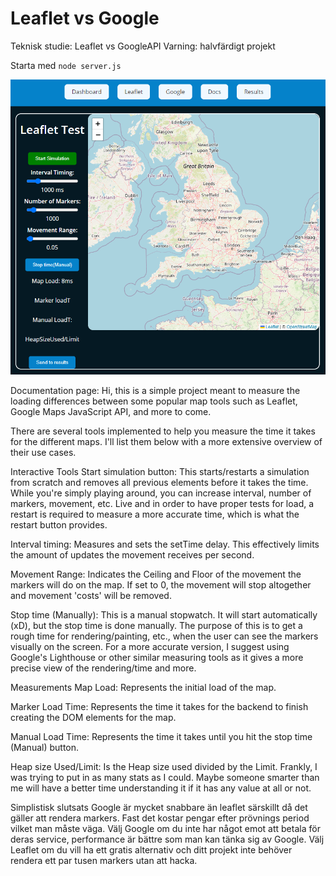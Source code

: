 # Leaflet vs Google
Teknisk studie: Leaflet vs GoogleAPI
Varning: halvfärdigt projekt

Starta med `node server.js`

![Alt Text](frontend/static/img/leaflettest.png)

Documentation page:
Hi, this is a simple project meant to measure the loading differences between some popular map tools such as Leaflet, Google Maps JavaScript API, and more to come.

There are several tools implemented to help you measure the time it takes for the different maps. I'll list them below with a more extensive overview of their use cases.

Interactive Tools
Start simulation button: This starts/restarts a simulation from scratch and removes all previous elements before it takes the time. While you're simply playing around, you can increase interval, number of markers, movement, etc. Live and in order to have proper tests for load, a restart is required to measure a more accurate time, which is what the restart button provides.

Interval timing: Measures and sets the setTime delay. This effectively limits the amount of updates the movement receives per second.

Movement Range: Indicates the Ceiling and Floor of the movement the markers will do on the map. If set to 0, the movement will stop altogether and movement 'costs' will be removed.

Stop time (Manually): This is a manual stopwatch. It will start automatically (xD), but the stop time is done manually. The purpose of this is to get a rough time for rendering/painting, etc., when the user can see the markers visually on the screen. For a more accurate version, I suggest using Google's Lighthouse or other similar measuring tools as it gives a more precise view of the rendering/time and more.

Measurements
Map Load: Represents the initial load of the map.

Marker Load Time: Represents the time it takes for the backend to finish creating the DOM elements for the map.

Manual Load Time: Represents the time it takes until you hit the stop time (Manual) button.

Heap size Used/Limit: Is the Heap size used divided by the Limit. Frankly, I was trying to put in as many stats as I could. Maybe someone smarter than me will have a better time understanding it if it has any value at all or not.

Simplistisk slutsats
Google är mycket snabbare än leaflet särskillt då det gäller att rendera markers. Fast det kostar pengar efter prövnings period vilket man måste väga.
Välj Google om du inte har något emot att betala för deras service, performance är bättre som man kan tänka sig av Google.
Välj Leaflet om du vill ha ett gratis alternativ och ditt projekt inte behöver rendera ett par tusen markers utan att hacka.

